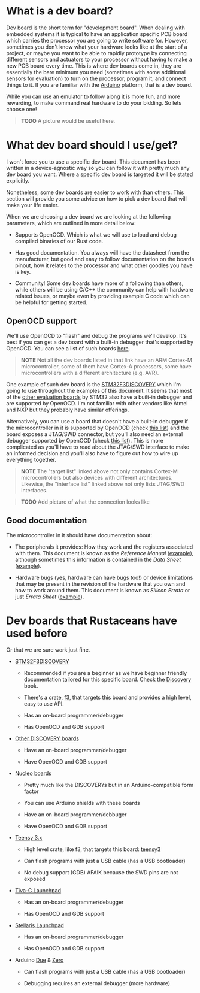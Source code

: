# What is a dev board?

Dev board is the short term for "development board". When dealing with embedded
systems it is typical to have an application specific PCB board which carries
the processor you are going to write software for. However, sometimes you don't
know what your hardware looks like at the start of a project, or maybe you want
to be able to rapidly prototype by connecting different sensors and actuators to
your processor without having to make a new PCB board every time. This is where
dev boards come in, they are essentially the bare minimum you need (sometimes
with some additional sensors for evaluation) to turn on the processor, program
it, and connect things to it. If you are familiar with the [Arduino] platform,
that is a dev board.

While you can use an emulator to follow along it is more fun, and more
rewarding, to make command real hardware to do your bidding. So lets choose one!

[Arduino]: https://www.arduino.cc/

> **TODO** A picture would be useful here.

# What dev board should I use/get?

I won't force you to use a specific dev board. This document has been written in
a device-agnostic way so you can follow it with pretty much any dev board you
want. Where a specific dev board is targeted it will be stated explicitly.

Nonetheless, some dev boards are easier to work with than others. This section
will provide you some advice on how to pick a dev board that will make your life
easier.

When we are choosing a dev board we are looking at the following parameters,
which are outlined in more detail below:

- Supports OpenOCD. Which is what we will use to load and debug compiled
  binaries of our Rust code.

- Has good documentation. You always will have the datasheet from the
  manufacturer, but good and easy to follow documentation on the boards pinout,
  how it relates to the processor and what other goodies you have is key.

- Community! Some dev boards have more of a following than others, while others
  will be using C/C++ the community can help with hardware related issues, or
  maybe even by providing example C code which can be helpful for getting
  started.

## OpenOCD support

We'll use OpenOCD to "flash" and debug the programs we'll develop. It's best if
you can get a dev board with a built-in debugger that's supported by OpenOCD.
You can see a list of such boards [here].

[here]: https://github.com/ntfreak/openocd/tree/master/tcl/board

> **NOTE** Not all the dev boards listed in that link have an ARM Cortex-M
> microcontroller, some of them have Cortex-A processors, some have
> microcontrollers with a different architecture (e.g. AVR).

One example of such dev board is the [STM32F3DISCOVERY] which I'm going to
use throughout the examples of this document. It seems that most of
the [other evaluation boards][discoveries] by STM32 also have a built-in
debugger and are supported by OpenOCD. I'm not familiar with other vendors like
Atmel and NXP but they probably have similar offerings.

[STM32F3DISCOVERY]: http://www.st.com/en/evaluation-tools/stm32f3discovery.html
[discoveries]: http://www.st.com/en/evaluation-tools/stm32-mcu-discovery-kits.html

Alternatively, you can use a board that doesn't have a built-in debugger if the
microcontroller in it is supported by OpenOCD (check [this list][target]) and
the board exposes a JTAG/SWD connector, but you'll also need an external
debugger supported by OpenOCD (check [this list][interface]). This is more
complicated as you'll have to read about the JTAG/SWD interface to make an
informed decision and you'll also have to figure out how to wire up everything
together.

[target]: https://github.com/ntfreak/openocd/tree/master/tcl/target
[interface]: https://github.com/ntfreak/openocd/tree/master/tcl/interface

> **NOTE** The "target list" linked above not only contains Cortex-M
> microcontrollers but also devices with different architectures. Likewise, the
> "interface list" linked above not only lists JTAG/SWD interfaces.

> **TODO** Add picture of what the connection looks like

## Good documentation

The microcontroller in it should have documentation about:

- The peripherals it provides: How they work and the registers associated with
  them. This document is known as the *Reference Manual* ([example][rm]),
  although sometimes this information is contained in the *Data Sheet*
  ([example][ds]).

- Hardware bugs (yes, hardware can have bugs too!) or device limitations that
  may be present in the revision of the hardware that you own and how to work
  around them. This document is known as *Silicon Errata* or just *Errata Sheet*
  ([example][se]).

[rm]: http://www.st.com/resource/en/reference_manual/cd00246267.pdf
[ds]: http://www.ti.com/lit/ds/symlink/lm3s6965.pdf
[se]: http://www.st.com/resource/en/errata_sheet/cd00260217.pdf

# Dev boards that Rustaceans have used before

Or that we are sure work just fine.

- [STM32F3DISCOVERY]
  - Recommended if you are a beginner as we have beginner friendly documentation
    tailored for this specific board. Check the [Discovery] book.

  - There's a crate, [f3], that targets this board and provides a high
    level, easy to use API.

  - Has an on-board programmer/debugger

  - Has OpenOCD and GDB support

[f3]: https://crates.io/crates/f3

[Discovery]: https://japaric.github.io/discovery

- [Other DISCOVERY boards][discoveries]
  - Have an on-board programmer/debugger

  - Have OpenOCD and GDB support

- [Nucleo boards](http://www.st.com/en/evaluation-tools/stm32-mcu-nucleo.html)
  - Pretty much like the DISCOVERYs but in an Arduino-compatible form factor

  - You can use Arduino shields with these boards

  - Have an on-board programmer/debbuger

  - Have OpenOCD and GDB support

- [Teensy 3.x](https://www.pjrc.com/teensy/)
  - High level crate, like f3, that targets this board: [teensy3]

  - Can flash programs with just a USB cable (has a USB bootloader)

  - No debug support (GDB) AFAIK because the SWD pins are not exposed

[teensy3]: https://crates.io/crates/teensy3

- [Tiva-C Launchpad](http://www.ti.com/tool/ek-tm4c123gxl)
  - Has an on-board programmer/debugger

  - Has OpenOCD and GDB support

- [Stellaris Launchpad](http://www.ti.com/tool/ek-lm4f120xl)
  - Has an on-board programmer/debugger

  - Has OpenOCD and GDB support

- Arduino [Due] & [Zero]
  - Can flash programs with just a USB cable (has a USB bootloader)

  - Debugging requires an external debugger (more hardware)

[Due]: https://www.arduino.cc/en/Main/ArduinoBoardDue
[Zero]: https://www.arduino.cc/en/Main/ArduinoBoardZero
